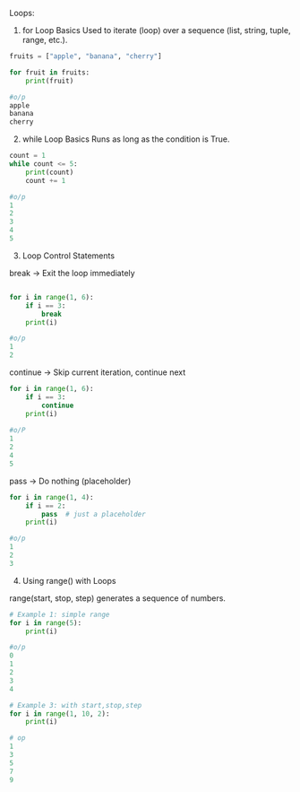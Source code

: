 Loops:

1) for Loop Basics
Used to iterate (loop) over a sequence (list, string, tuple, range, etc.).

```py
fruits = ["apple", "banana", "cherry"]

for fruit in fruits:
    print(fruit)

#o/p
apple
banana
cherry

```

2) while Loop Basics
Runs as long as the condition is True.

```py
count = 1
while count <= 5:
    print(count)
    count += 1

#o/p
1
2
3
4
5

```

3) Loop Control Statements

break → Exit the loop immediately

```py

for i in range(1, 6):
    if i == 3:
        break
    print(i)

#o/p
1
2

```
continue → Skip current iteration, continue next

```py
for i in range(1, 6):
    if i == 3:
        continue
    print(i)
 
#o/P
1
2
4
5

```
pass → Do nothing (placeholder)

```py
for i in range(1, 4):
    if i == 2:
        pass  # just a placeholder
    print(i)

#o/p
1
2
3

```

4) Using range() with Loops

range(start, stop, step) generates a sequence of numbers.
```py
# Example 1: simple range
for i in range(5):
    print(i)

#o/p
0
1
2
3
4

```
```py
# Example 3: with start,stop,step
for i in range(1, 10, 2):
    print(i)

# op
1
3
5
7
9

```